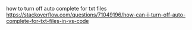 how to turn off auto complete for txt files
https://stackoverflow.com/questions/71049196/how-can-i-turn-off-auto-complete-for-txt-files-in-vs-code